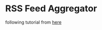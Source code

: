 # RSS Feed Aggregator

following tutorial from [here](https://www.youtube.com/watch?v=dpXhDzgUSe4&t=6632s&ab_channel=Bootdev)
